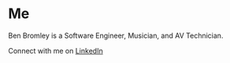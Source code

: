 # Me

Ben Bromley is a Software Engineer, Musician, and AV Technician.

Connect with me on [LinkedIn](https://www.linkedin.com/in/ben-bromley/)

